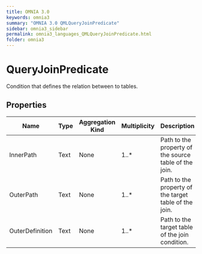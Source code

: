 ```yaml
---
title: OMNIA 3.0
keywords: omnia3
summary: "OMNIA 3.0 QMLQueryJoinPredicate"
sidebar: omnia3_sidebar
permalink: omnia3_languages_QMLQueryJoinPredicate.html
folder: omnia3
---
```


# QueryJoinPredicate
Condition that defines the relation between to tables.
## Properties
Name | Type | Aggregation Kind | Multiplicity | Description
--------- | --------- | --------- | --------- | ---------
InnerPath | Text | None | 1..* | Path to the property of the source table of the join.
OuterPath | Text | None | 1..* | Path to the property of the target table of the join.
OuterDefinition | Text | None | 1..* | Path to the target table of the join condition.

